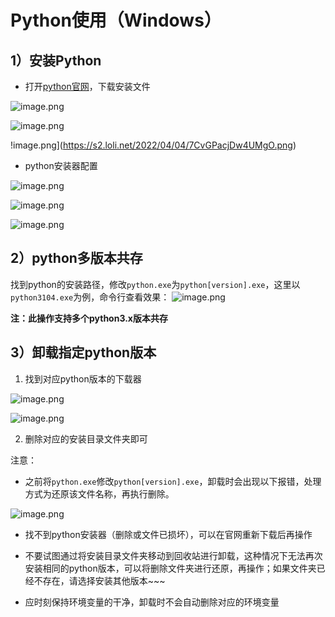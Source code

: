# Python使用（Windows）

## 1）安装Python

- 打开[python官网](https://www.python.org/)，下载安装文件

![image.png](https://s2.loli.net/2022/04/04/KDowQU3ZSh54e7E.png)

![image.png](https://s2.loli.net/2022/04/04/Ovpm97JXIfdhort.png)

!image.png](<https://s2.loli.net/2022/04/04/7CvGPacjDw4UMgO.png>)

- python安装器配置

![image.png](https://s2.loli.net/2022/04/04/5fc689yh2DMVIrF.png)

![image.png](https://s2.loli.net/2022/04/04/dLTexRsV8JgUwpY.png)

![image.png](https://s2.loli.net/2022/04/04/GwyWneaY9kHuz1o.png)

## 2）python多版本共存

找到python的安装路径，修改`python.exe`为`python[version].exe`，这里以`python3104.exe`为例，命令行查看效果：
![image.png](https://s2.loli.net/2022/04/04/bAcZ8opsEdtkxKJ.png)

**注：此操作支持多个python3.x版本共存**

## 3）卸载指定python版本

1. 找到对应python版本的下载器

![image.png](https://s2.loli.net/2022/04/04/Kbqagytwr9F17sD.png)

![image.png](https://s2.loli.net/2022/04/04/46cxdzkFIwHZlRo.png)

2. 删除对应的安装目录文件夹即可

注意：

- 之前将`python.exe`修改`python[version].exe`，卸载时会出现以下报错，处理方式为还原该文件名称，再执行删除。

![image.png](https://s2.loli.net/2022/04/04/3xuLptBsPZCMI9w.png)

- 找不到python安装器（删除或文件已损坏），可以在官网重新下载后再操作

- 不要试图通过将安装目录文件夹移动到回收站进行卸载，这种情况下无法再次安装相同的python版本，可以将删除文件夹进行还原，再操作；如果文件夹已经不存在，请选择安装其他版本~~~

- 应时刻保持环境变量的干净，卸载时不会自动删除对应的环境变量
